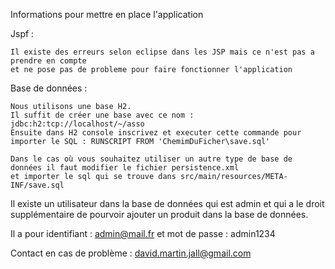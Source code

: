 Informations pour mettre en place l'application

Jspf  :

	Il existe des erreurs selon eclipse dans les JSP mais ce n'est pas a prendre en compte
	et ne pose pas de probleme pour faire fonctionner l'application


Base de données : 

	Nous utilisons une base H2.
	Il suffit de créer une base avec ce nom : jdbc:h2:tcp://localhost/~/asso
	Ensuite dans H2 console inscrivez et executer cette commande pour importer le SQL : RUNSCRIPT FROM 'ChemimDuFicher\save.sql'
	
	Dans le cas où vous souhaitez utiliser un autre type de base de données il faut modifier le fichier persistence.xml 
	et importer le sql qui se trouve dans src/main/resources/META-INF/save.sql

Il existe un utilisateur dans la base de données qui est admin et qui a le droit supplémentaire de pourvoir ajouter un produit dans la base de données.

Il a pour identifiant : admin@mail.fr
 	  et mot de passe : admin1234
 	  
Contact en cas de problème : david.martin.jall@gmail.com
